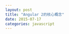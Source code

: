 ```yaml
---
layout: post
title: "Angular 2的核心概念"
date: 2015-07-17
categories: javascript
---
```


<script>
window.location.href = 'https://github.com/kittencup/angular2-ama-cn/issues/91';    
</script>
